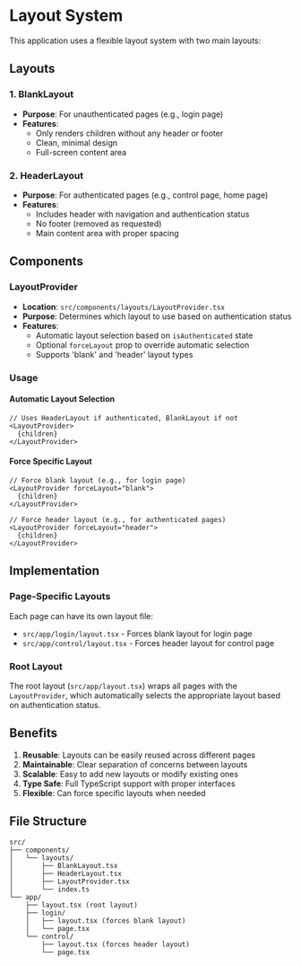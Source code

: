 # Layout System

This application uses a flexible layout system with two main layouts:

## Layouts

### 1. BlankLayout
- **Purpose**: For unauthenticated pages (e.g., login page)
- **Features**: 
  - Only renders children without any header or footer
  - Clean, minimal design
  - Full-screen content area

### 2. HeaderLayout
- **Purpose**: For authenticated pages (e.g., control page, home page)
- **Features**:
  - Includes header with navigation and authentication status
  - No footer (removed as requested)
  - Main content area with proper spacing

## Components

### LayoutProvider
- **Location**: `src/components/layouts/LayoutProvider.tsx`
- **Purpose**: Determines which layout to use based on authentication status
- **Features**:
  - Automatic layout selection based on `isAuthenticated` state
  - Optional `forceLayout` prop to override automatic selection
  - Supports 'blank' and 'header' layout types

### Usage

#### Automatic Layout Selection
```tsx
// Uses HeaderLayout if authenticated, BlankLayout if not
<LayoutProvider>
  {children}
</LayoutProvider>
```

#### Force Specific Layout
```tsx
// Force blank layout (e.g., for login page)
<LayoutProvider forceLayout="blank">
  {children}
</LayoutProvider>

// Force header layout (e.g., for authenticated pages)
<LayoutProvider forceLayout="header">
  {children}
</LayoutProvider>
```

## Implementation

### Page-Specific Layouts
Each page can have its own layout file:

- `src/app/login/layout.tsx` - Forces blank layout for login page
- `src/app/control/layout.tsx` - Forces header layout for control page

### Root Layout
The root layout (`src/app/layout.tsx`) wraps all pages with the `LayoutProvider`, which automatically selects the appropriate layout based on authentication status.

## Benefits

1. **Reusable**: Layouts can be easily reused across different pages
2. **Maintainable**: Clear separation of concerns between layouts
3. **Scalable**: Easy to add new layouts or modify existing ones
4. **Type Safe**: Full TypeScript support with proper interfaces
5. **Flexible**: Can force specific layouts when needed

## File Structure

```
src/
├── components/
│   └── layouts/
│       ├── BlankLayout.tsx
│       ├── HeaderLayout.tsx
│       ├── LayoutProvider.tsx
│       └── index.ts
└── app/
    ├── layout.tsx (root layout)
    ├── login/
    │   ├── layout.tsx (forces blank layout)
    │   └── page.tsx
    └── control/
        ├── layout.tsx (forces header layout)
        └── page.tsx
``` 